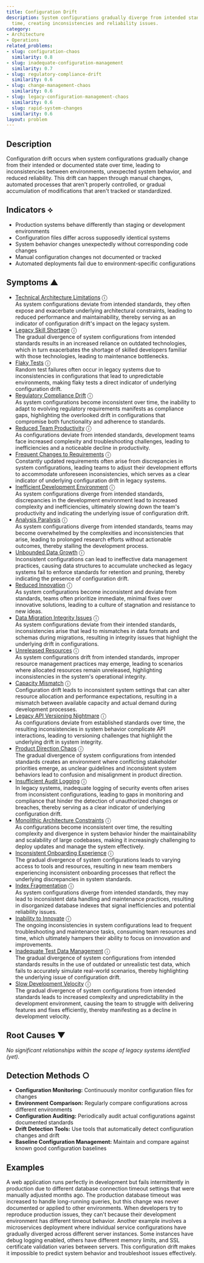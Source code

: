 ```yaml
---
title: Configuration Drift
description: System configurations gradually diverge from intended standards over
  time, creating inconsistencies and reliability issues.
category:
- Architecture
- Operations
related_problems:
- slug: configuration-chaos
  similarity: 0.8
- slug: inadequate-configuration-management
  similarity: 0.7
- slug: regulatory-compliance-drift
  similarity: 0.6
- slug: change-management-chaos
  similarity: 0.6
- slug: legacy-configuration-management-chaos
  similarity: 0.6
- slug: rapid-system-changes
  similarity: 0.6
layout: problem
---
```


## Description

Configuration drift occurs when system configurations gradually change from their intended or documented state over time, leading to inconsistencies between environments, unexpected system behavior, and reduced reliability. This drift can happen through manual changes, automated processes that aren't properly controlled, or gradual accumulation of modifications that aren't tracked or standardized.


## Indicators ⟡

- Production systems behave differently than staging or development environments
- Configuration files differ across supposedly identical systems
- System behavior changes unexpectedly without corresponding code changes
- Manual configuration changes not documented or tracked
- Automated deployments fail due to environment-specific configurations


## Symptoms ▲

- [Technical Architecture Limitations](technical-architecture-limitations.md) <span class="info-tooltip" title="Confidence: 0.576, Strength: 0.816">ⓘ</span>
<br/>  As system configurations deviate from intended standards, they often expose and exacerbate underlying architectural constraints, leading to reduced performance and maintainability, thereby serving as an indicator of configuration drift's impact on the legacy system.
- [Legacy Skill Shortage](legacy-skill-shortage.md) <span class="info-tooltip" title="Confidence: 0.564, Strength: 0.792">ⓘ</span>
<br/>  The gradual divergence of system configurations from intended standards results in an increased reliance on outdated technologies, which in turn exacerbates the shortage of skilled developers familiar with those technologies, leading to maintenance bottlenecks.
- [Flaky Tests](flaky-tests.md) <span class="info-tooltip" title="Confidence: 0.552, Strength: 0.849">ⓘ</span>
<br/>  Random test failures often occur in legacy systems due to inconsistencies in configurations that lead to unpredictable environments, making flaky tests a direct indicator of underlying configuration drift.
- [Regulatory Compliance Drift](regulatory-compliance-drift.md) <span class="info-tooltip" title="Confidence: 0.545, Strength: 0.786">ⓘ</span>
<br/>  As system configurations become inconsistent over time, the inability to adapt to evolving regulatory requirements manifests as compliance gaps, highlighting the overlooked drift in configurations that compromise both functionality and adherence to standards.
- [Reduced Team Productivity](reduced-team-productivity.md) <span class="info-tooltip" title="Confidence: 0.536, Strength: 0.855">ⓘ</span>
<br/>  As configurations deviate from intended standards, development teams face increased complexity and troubleshooting challenges, leading to inefficiencies and a noticeable decline in productivity.
- [Frequent Changes to Requirements](frequent-changes-to-requirements.md) <span class="info-tooltip" title="Confidence: 0.495, Strength: 0.721">ⓘ</span>
<br/>  Constantly updated requirements often arise from discrepancies in system configurations, leading teams to adjust their development efforts to accommodate unforeseen inconsistencies, which serves as a clear indicator of underlying configuration drift in legacy systems.
- [Inefficient Development Environment](inefficient-development-environment.md) <span class="info-tooltip" title="Confidence: 0.483, Strength: 0.696">ⓘ</span>
<br/>  As system configurations diverge from intended standards, discrepancies in the development environment lead to increased complexity and inefficiencies, ultimately slowing down the team's productivity and indicating the underlying issue of configuration drift.
- [Analysis Paralysis](analysis-paralysis.md) <span class="info-tooltip" title="Confidence: 0.471, Strength: 0.855">ⓘ</span>
<br/>  As system configurations diverge from intended standards, teams may become overwhelmed by the complexities and inconsistencies that arise, leading to prolonged research efforts without actionable outcomes, thereby stalling the development process.
- [Unbounded Data Growth](unbounded-data-growth.md) <span class="info-tooltip" title="Confidence: 0.452, Strength: 0.731">ⓘ</span>
<br/>  Inconsistent configurations can lead to ineffective data management practices, causing data structures to accumulate unchecked as legacy systems fail to enforce standards for retention and pruning, thereby indicating the presence of configuration drift.
- [Reduced Innovation](reduced-innovation.md) <span class="info-tooltip" title="Confidence: 0.425, Strength: 0.839">ⓘ</span>
<br/>  As system configurations become inconsistent and deviate from standards, teams often prioritize immediate, minimal fixes over innovative solutions, leading to a culture of stagnation and resistance to new ideas.
- [Data Migration Integrity Issues](data-migration-integrity-issues.md) <span class="info-tooltip" title="Confidence: 0.416, Strength: 0.833">ⓘ</span>
<br/>  As system configurations deviate from their intended standards, inconsistencies arise that lead to mismatches in data formats and schemas during migrations, resulting in integrity issues that highlight the underlying drift in configurations.
- [Unreleased Resources](unreleased-resources.md) <span class="info-tooltip" title="Confidence: 0.408, Strength: 0.642">ⓘ</span>
<br/>  As system configurations drift from intended standards, improper resource management practices may emerge, leading to scenarios where allocated resources remain unreleased, highlighting inconsistencies in the system's operational integrity.
- [Capacity Mismatch](capacity-mismatch.md) <span class="info-tooltip" title="Confidence: 0.369, Strength: 0.797">ⓘ</span>
<br/>  Configuration drift leads to inconsistent system settings that can alter resource allocation and performance expectations, resulting in a mismatch between available capacity and actual demand during development processes.
- [Legacy API Versioning Nightmare](legacy-api-versioning-nightmare.md) <span class="info-tooltip" title="Confidence: 0.366, Strength: 0.817">ⓘ</span>
<br/>  As configurations deviate from established standards over time, the resulting inconsistencies in system behavior complicate API interactions, leading to versioning challenges that highlight the underlying drift in system integrity.
- [Product Direction Chaos](product-direction-chaos.md) <span class="info-tooltip" title="Confidence: 0.355, Strength: 0.803">ⓘ</span>
<br/>  The gradual divergence of system configurations from intended standards creates an environment where conflicting stakeholder priorities emerge, as unclear guidelines and inconsistent system behaviors lead to confusion and misalignment in product direction.
- [Insufficient Audit Logging](insufficient-audit-logging.md) <span class="info-tooltip" title="Confidence: 0.341, Strength: 0.731">ⓘ</span>
<br/>  In legacy systems, inadequate logging of security events often arises from inconsistent configurations, leading to gaps in monitoring and compliance that hinder the detection of unauthorized changes or breaches, thereby serving as a clear indicator of underlying configuration drift.
- [Monolithic Architecture Constraints](monolithic-architecture-constraints.md) <span class="info-tooltip" title="Confidence: 0.341, Strength: 0.740">ⓘ</span>
<br/>  As configurations become inconsistent over time, the resulting complexity and divergence in system behavior hinder the maintainability and scalability of large codebases, making it increasingly challenging to deploy updates and manage the system effectively.
- [Inconsistent Onboarding Experience](inconsistent-onboarding-experience.md) <span class="info-tooltip" title="Confidence: 0.333, Strength: 0.763">ⓘ</span>
<br/>  The gradual divergence of system configurations leads to varying access to tools and resources, resulting in new team members experiencing inconsistent onboarding processes that reflect the underlying discrepancies in system standards.
- [Index Fragmentation](index-fragmentation.md) <span class="info-tooltip" title="Confidence: 0.321, Strength: 0.799">ⓘ</span>
<br/>  As system configurations diverge from intended standards, they may lead to inconsistent data handling and maintenance practices, resulting in disorganized database indexes that signal inefficiencies and potential reliability issues.
- [Inability to Innovate](inability-to-innovate.md) <span class="info-tooltip" title="Confidence: 0.318, Strength: 0.771">ⓘ</span>
<br/>  The ongoing inconsistencies in system configurations lead to frequent troubleshooting and maintenance tasks, consuming team resources and time, which ultimately hampers their ability to focus on innovation and improvements.
- [Inadequate Test Data Management](inadequate-test-data-management.md) <span class="info-tooltip" title="Confidence: 0.315, Strength: 0.805">ⓘ</span>
<br/>  The gradual divergence of system configurations from intended standards results in the use of outdated or unrealistic test data, which fails to accurately simulate real-world scenarios, thereby highlighting the underlying issue of configuration drift.
- [Slow Development Velocity](slow-development-velocity.md) <span class="info-tooltip" title="Confidence: 0.312, Strength: 0.821">ⓘ</span>
<br/>  The gradual divergence of system configurations from intended standards leads to increased complexity and unpredictability in the development environment, causing the team to struggle with delivering features and fixes efficiently, thereby manifesting as a decline in development velocity.

## Root Causes ▼

*No significant relationships within the scope of legacy systems identified (yet).*

## Detection Methods ○

- **Configuration Monitoring:** Continuously monitor configuration files for changes
- **Environment Comparison:** Regularly compare configurations across different environments
- **Configuration Auditing:** Periodically audit actual configurations against documented standards
- **Drift Detection Tools:** Use tools that automatically detect configuration changes and drift
- **Baseline Configuration Management:** Maintain and compare against known good configuration baselines


## Examples

A web application runs perfectly in development but fails intermittently in production due to different database connection timeout settings that were manually adjusted months ago. The production database timeout was increased to handle long-running queries, but this change was never documented or applied to other environments. When developers try to reproduce production issues, they can't because their development environment has different timeout behavior. Another example involves a microservices deployment where individual service configurations have gradually diverged across different server instances. Some instances have debug logging enabled, others have different memory limits, and SSL certificate validation varies between servers. This configuration drift makes it impossible to predict system behavior and troubleshoot issues effectively.
